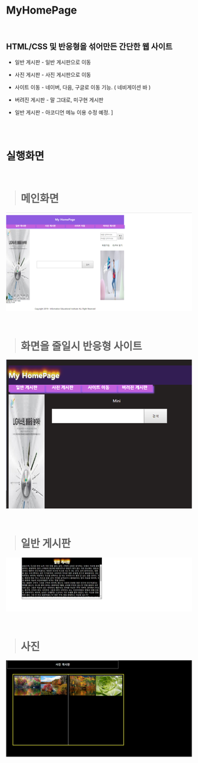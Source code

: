 MyHomePage
==============

<br/>

## HTML/CSS 및 반응형을 섞어만든 간단한 웹 사이트

* 일반 게시판 - 일반 게시판으로 이동
* 사진 게시판 - 사진 게시판으로 이동
* 사이트 이동 - 네이버, 다음, 구글로 이동 기능. ( 네비게이션 바 )
* 버려진 게시판 - 말 그대로, 미구현 게시판

* 일반 게시판 - 아코디언 메뉴 이용 수정 예정.
]
<br/>
<br/>

# 실행화면



<br/>

  > # 메인화면
![main1](./exe_img/home.png)

<br/>

  > # 화면을 줄일시 반응형 사이트
![main2](./exe_img/respon.png)

<br/>

  > # 일반 게시판
![main3](./exe_img/nor.png)

<br/>

  > # 사진 
![main4](./exe_img/pic.png)

